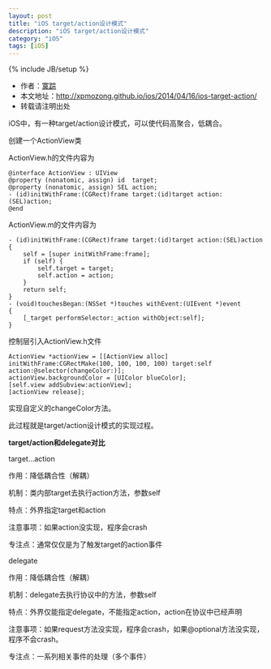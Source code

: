 ```yaml
---
layout: post
title: "iOS target/action设计模式"
description: "iOS target/action设计模式"
category: "iOS"
tags: [iOS]
---
```

{% include JB/setup %}

*	作者：<a href="http://weibo.com/xpmozong" target="blank">寞踪</a>
*	本文地址：http://xpmozong.github.io/ios/2014/04/16/ios-target-action/
*	转载请注明出处

iOS中，有一种target/action设计模式，可以使代码高聚合，低耦合。

创建一个ActionView类

ActionView.h的文件内容为

    @interface ActionView : UIView
    @property (nonatomic, assign) id  target;
    @property (nonatomic, assign) SEL action;
    - (id)initWithFrame:(CGRect)frame target:(id)target action:(SEL)action;
    @end

ActionView.m的文件内容为

    - (id)initWithFrame:(CGRect)frame target:(id)target action:(SEL)action
    {
        self = [super initWithFrame:frame];
        if (self) {
            self.target = target;
            self.action = action;
        }
        return self;
    }
    - (void)touchesBegan:(NSSet *)touches withEvent:(UIEvent *)event
    {
        [_target performSelector:_action withObject:self];
    }


控制层引入ActionView.h文件
    
    ActionView *actionView = [[ActionView alloc] initWithFrame:CGRectMake(100, 100, 100, 100) target:self action:@selector(changeColor:)];
    actionView.backgroundColor = [UIColor blueColor];
    [self.view addSubview:actionView];
    [actionView release];

实现自定义的changeColor方法。


此过程就是target/action设计模式的实现过程。

**target/action和delegate对比**

target…action

作用：降低耦合性（解耦）

机制：类内部target去执行action方法，参数self

特点：外界指定target和action

注意事项：如果action没实现，程序会crash

专注点：通常仅仅是为了触发target的action事件

delegate

作用：降低耦合性（解耦）

机制：delegate去执行协议中的方法，参数self

特点：外界仅能指定delegate，不能指定action，action在协议中已经声明

注意事项：如果request方法没实现，程序会crash，如果@optional方法没实现，程序不会crash。

专注点：一系列相关事件的处理（多个事件）
